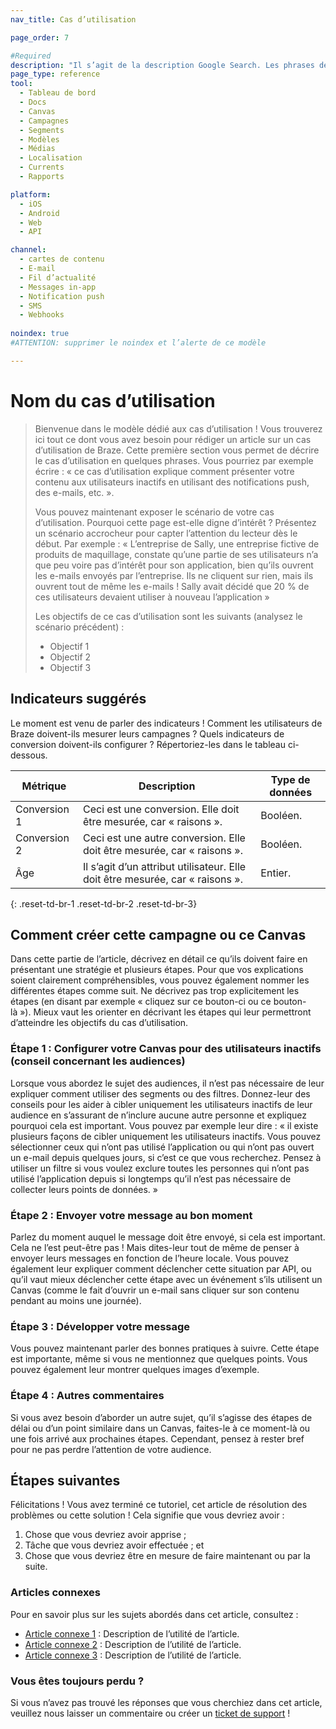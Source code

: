 ```yaml
---
nav_title: Cas d’utilisation

page_order: 7

#Required
description: "Il s’agit de la description Google Search. Les phrases de plus de 160 caractères seront tronquées… soyez concis !"
page_type: reference
tool:
  - Tableau de bord
  - Docs
  - Canvas
  - Campagnes
  - Segments
  - Modèles
  - Médias
  - Localisation
  - Currents
  - Rapports

platform:
  - iOS
  - Android
  - Web
  - API

channel:
  - cartes de contenu
  - E-mail
  - Fil d’actualité
  - Messages in-app
  - Notification push
  - SMS
  - Webhooks
  
noindex: true
#ATTENTION: supprimer le noindex et l’alerte de ce modèle

---
```


# Nom du cas d’utilisation

> Bienvenue dans le modèle dédié aux cas d’utilisation ! Vous trouverez ici tout ce dont vous avez besoin pour rédiger un article sur un cas d’utilisation de Braze. Cette première section vous permet de décrire le cas d’utilisation en quelques phrases. Vous pourriez par exemple écrire : « ce cas d’utilisation explique comment présenter votre contenu aux utilisateurs inactifs en utilisant des notifications push, des e-mails, etc. ».
>
> Vous pouvez maintenant exposer le scénario de votre cas d’utilisation. Pourquoi cette page est-elle digne d’intérêt ? Présentez un scénario accrocheur pour capter l’attention du lecteur dès le début. Par exemple : « L’entreprise de Sally, une entreprise fictive de produits de maquillage, constate qu’une partie de ses utilisateurs n’a que peu voire pas d’intérêt pour son application, bien qu’ils ouvrent les e-mails envoyés par l’entreprise. Ils ne cliquent sur rien, mais ils ouvrent tout de même les e-mails ! Sally avait décidé que 20 % de ces utilisateurs devaient utiliser à nouveau l’application »
>
> Les objectifs de ce cas d’utilisation sont les suivants (analysez le scénario précédent) :
> - Objectif 1
> - Objectif 2
> - Objectif 3

## Indicateurs suggérés

Le moment est venu de parler des indicateurs ! Comment les utilisateurs de Braze doivent-ils mesurer leurs campagnes ? Quels indicateurs de conversion doivent-ils configurer ? Répertoriez-les dans le tableau ci-dessous.

| Métrique | Description | Type de données |
| ------ | ----------- | --------- |
| Conversion 1 | Ceci est une conversion. Elle doit être mesurée, car « raisons ». | Booléen. |
| Conversion 2 | Ceci est une autre conversion. Elle doit être mesurée, car « raisons ». | Booléen. |
| Âge | Il s’agit d’un attribut utilisateur. Elle doit être mesurée, car « raisons ». | Entier. |
{: .reset-td-br-1 .reset-td-br-2 .reset-td-br-3}

## Comment créer cette campagne ou ce Canvas

Dans cette partie de l’article, décrivez en détail ce qu’ils doivent faire en présentant une stratégie et plusieurs étapes. Pour que vos explications soient clairement compréhensibles, vous pouvez également nommer les différentes étapes comme suit. Ne décrivez pas trop explicitement les étapes (en disant par exemple « cliquez sur ce bouton-ci ou ce bouton-là »). Mieux vaut les orienter en décrivant les étapes qui leur permettront d’atteindre les objectifs du cas d’utilisation.

### Étape 1 : Configurer votre Canvas pour des utilisateurs inactifs (conseil concernant les audiences)

Lorsque vous abordez le sujet des audiences, il n’est pas nécessaire de leur expliquer comment utiliser des segments ou des filtres. Donnez-leur des conseils pour les aider à cibler uniquement les utilisateurs inactifs de leur audience en s’assurant de n’inclure aucune autre personne et expliquez pourquoi cela est important. Vous pouvez par exemple leur dire : « il existe plusieurs façons de cibler uniquement les utilisateurs inactifs. Vous pouvez sélectionner ceux qui n’ont pas utilisé l’application ou qui n’ont pas ouvert un e-mail depuis quelques jours, si c’est ce que vous recherchez. Pensez à utiliser un filtre si vous voulez exclure toutes les personnes qui n’ont pas utilisé l’application depuis si longtemps qu’il n’est pas nécessaire de collecter leurs points de données. »

### Étape 2 : Envoyer votre message au bon moment

Parlez du moment auquel le message doit être envoyé, si cela est important. Cela ne l’est peut-être pas ! Mais dites-leur tout de même de penser à envoyer leurs messages en fonction de l’heure locale. Vous pouvez également leur expliquer comment déclencher cette situation par API, ou qu’il vaut mieux déclencher cette étape avec un événement s’ils utilisent un Canvas (comme le fait d’ouvrir un e-mail sans cliquer sur son contenu pendant au moins une journée).

### Étape 3 : Développer votre message

Vous pouvez maintenant parler des bonnes pratiques à suivre. Cette étape est importante, même si vous ne mentionnez que quelques points. Vous pouvez également leur montrer quelques images d’exemple.

### Étape 4 : Autres commentaires

Si vous avez besoin d’aborder un autre sujet, qu’il s’agisse des étapes de délai ou d’un point similaire dans un Canvas, faites-le à ce moment-là ou une fois arrivé aux prochaines étapes. Cependant, pensez à rester bref pour ne pas perdre l’attention de votre audience.


## Étapes suivantes

Félicitations ! Vous avez terminé ce tutoriel, cet article de résolution des problèmes ou cette solution ! Cela signifie que vous devriez avoir :
1. Chose que vous devriez avoir apprise ;
2. Tâche que vous devriez avoir effectuée ; et
3. Chose que vous devriez être en mesure de faire maintenant ou par la suite.

### Articles connexes

Pour en savoir plus sur les sujets abordés dans cet article, consultez :
- [Article connexe 1](#solution-1) : Description de l’utilité de l’article.
- [Article connexe 2](#solution-2) : Description de l’utilité de l’article.
- [Article connexe 3](#solution-3) : Description de l’utilité de l’article.

### Vous êtes toujours perdu ?

Si vous n’avez pas trouvé les réponses que vous cherchiez dans cet article, veuillez nous laisser un commentaire ou créer un [ticket de support][support] !

[support]: {{site.baseurl}}/braze_support/
